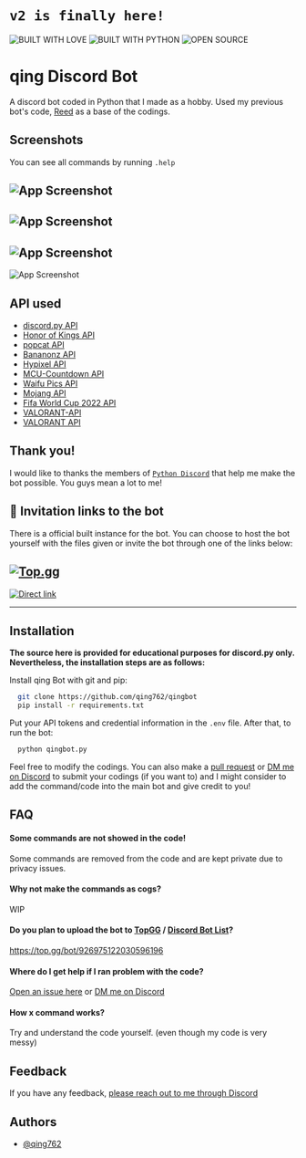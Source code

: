 # ```v2 is finally here!```

![BUILT WITH LOVE](https://forthebadge.com/images/badges/built-with-love.svg)
![BUILT WITH PYTHON](https://forthebadge.com/images/badges/made-with-python.svg)
![OPEN SOURCE](https://forthebadge.com/images/badges/open-source.svg)

# qing Discord Bot

A discord bot coded in Python that I made as a hobby. Used my previous bot's code, [Reed](https://github.com/qing762/reed) as a base of the codings.


## Screenshots

You can see all commands by running `.help`

![App Screenshot](https://cdn.discordapp.com/attachments/995904492988006531/1047434269024338021/image.png)
---
![App Screenshot](https://media.discordapp.net/attachments/995904492988006531/1047434925198028821/image.png)
---
![App Screenshot](https://media.discordapp.net/attachments/995904492988006531/1047434925562921021/image.png)
---
![App Screenshot](https://media.discordapp.net/attachments/995904492988006531/1047434925881692190/image.png)



## API used
 - [discord.py API](https://github.com/Rapptz/discord.py)
 - [Honor of Kings API](https://github.com/qing762/honor-of-kings-json)
 - [popcat API](https://api.popcat.xyz/)
 - [Bananonz API](https://api.bananonz.dev/)
 - [Hypixel API](https://api.hypixel.net/)
 - [MCU-Countdown API](https://whenisthenextmcufilm.com/)
 - [Waifu Pics API](https://waifu.pics/docs)
 - [Mojang API](https://wiki.vg/Mojang_API)
 - [Fifa World Cup 2022 API](https://github.com/raminmr/free-api-worldcup2022)
 - [VALORANT-API](https://valorant-api.com/)
 - [VALORANT API](https://github.com/Henrik-3/unofficial-valorant-api)
 
 

## Thank you!

I would like to thanks the members of [`Python Discord`](https://discord.gg/python) that help me make the bot possible. You guys mean a lot to me!

## 🔗 Invitation links to the bot

There is a official built instance for the bot. You can choose to host the bot yourself with the files given or invite the bot through one of the links below:

[![Top.gg](https://cdn.discordapp.com/attachments/995904492988006531/1047413394652790795/top-gg.svg)](https://top.gg/bot/926975122030596196)
--------
[![Direct link](https://cdn.discordapp.com/attachments/995904492988006531/1047413528123932682/direct-link.svg)](https://discord.com/api/oauth2/authorize?client_id=926975122030596196&permissions=8&scope=bot)

-----------------------------


## Installation

__The source here is provided for educational purposes for discord.py only. Nevertheless, the installation steps are as follows:__

Install qing Bot with git and pip:

```bash
  git clone https://github.com/qing762/qingbot
  pip install -r requirements.txt
```

Put your API tokens and credential information in the `.env` file. After that, to run the bot:

```bash
  python qingbot.py
```

Feel free to modify the codings. You can also make a [pull request](https://github.com/qing762/qingbot/pulls) or [DM me on Discord](https://discord.com/users/635765555277725696) to submit your codings (if you want to) and I might consider to add the command/code into the main bot and give credit to you!

## FAQ

#### Some commands are not showed in the code!

Some commands are removed from the code and are kept private due to privacy issues.

#### Why not make the commands as cogs?

WIP

#### Do you plan to upload the bot to [TopGG](https://top.gg) / [Discord Bot List](https://discordbotlist.com/)?

https://top.gg/bot/926975122030596196

#### Where do I get help if I ran problem with the code?

[Open an issue here](https://github.com/qing762/qingbot/issues)
or
[DM me on Discord](https://discord.com/users/635765555277725696)

#### How x command works?

Try and understand the code yourself. (even though my code is very messy)


## Feedback

If you have any feedback, [please reach out to me through Discord](https://discord.com/users/635765555277725696)


## Authors

- [@qing762](https://twitch.com/qing762)
